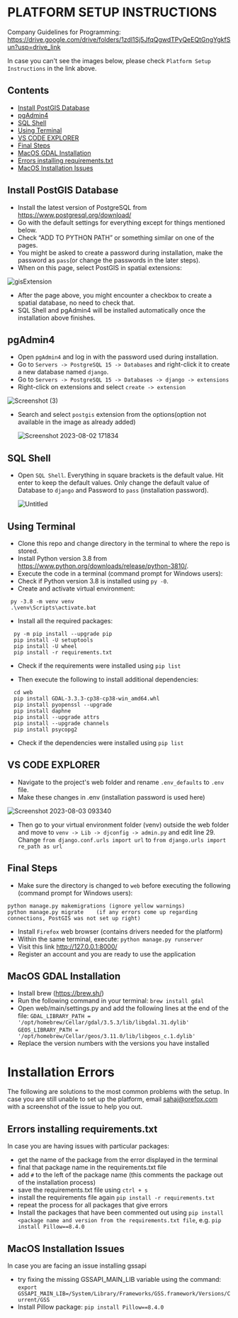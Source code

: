 # PLATFORM SETUP INSTRUCTIONS
Company Guidelines for Programming: https://drive.google.com/drive/folders/1zdl1Sj5JfqQgwdTPyQeEQtGngYgkfSun?usp=drive_link


In case you can't see the images below, please check `Platform Setup Instructions` in the link above.

## Contents

* [Install PostGIS Database](#install-postgis-database)
* [pgAdmin4](#pgAdmin4)
* [SQL Shell](#sql-shell)
* [Using Terminal](#using-terminal)
* [VS CODE EXPLORER](#vs-code-explorer)
* [Final Steps](#final-steps)
* [MacOS GDAL Installation](#macos-gdal-installation)
* [Errors installing requirements.txt](#errors-installing-requirements.txt)
* [MacOS Installation Issues](#macos-installation-issues)

## Install PostGIS Database
- Install the latest version of PostgreSQL from https://www.postgresql.org/download/
- Go with the default settings for everything except for things mentioned below.
- Check “ADD TO PYTHON PATH” or something similar on one of the pages.
- You might be asked to create a password during installation, make the password as `pass`(or change the passwords in the later steps).
- When on this page, select PostGIS in spatial extensions:

![gisExtension](https://i.imgur.com/wnGnOgX.jpg)

- After the page above, you might encounter a checkbox to create a spatial database, no need to check that.
- SQL Shell and pgAdmin4 will be installed automatically once the installation above finishes.

## pgAdmin4
- Open `pgAdmin4` and log in with the password used during installation.
- Go to `Servers -> PostgreSQL 15 -> Databases` and right-click it to create a new database named `django`.
- Go to `Servers -> PostgreSQL 15 -> Databases -> django -> extensions`
- Right-click on extensions and select `create -> extension`
 
 ![Screenshot (3)](https://i.imgur.com/0x3FU3j.png)

- Search and select `postgis` extension from the options(option not available in the image as already added)
  
  ![Screenshot 2023-08-02 171834](https://i.imgur.com/pfio3Oh.png)

## SQL Shell
- Open `SQL Shell`. Everything in square brackets is the default value. Hit enter to keep the default values. Only change the default value of Database to `django` and Password to `pass` (installation password).

  ![Untitled](https://i.imgur.com/4sxaVhE.png)

## Using Terminal

- Clone this repo and change directory in the terminal to where the repo is stored. 
- Install Python version 3.8 from https://www.python.org/downloads/release/python-3810/.
- Execute the code in a terminal (command prompt for Windows users):
- Check if Python version 3.8 is installed using `py -0`.
- Create and activate virtual environment:
 ```shell
  py -3.8 -m venv venv
  .\venv\Scripts\activate.bat
```
- Install all the required packages:
```shell
  py -m pip install --upgrade pip
  pip install -U setuptools
  pip install -U wheel
  pip install -r requirements.txt
```
- Check if the requirements were installed using `pip list`

- Then execute the following to install additional dependencies:
``` shell
  cd web
  pip install GDAL-3.3.3-cp38-cp38-win_amd64.whl
  pip install pyopenssl --upgrade
  pip install daphne
  pip install --upgrade attrs
  pip install --upgrade channels
  pip install psycopg2 
```
- Check if the dependencies were installed using `pip list`

## VS CODE EXPLORER
- Navigate to the project's web folder and rename `.env_defaults` to `.env` file.
- Make these changes in .env (installation password is used here)
  
![Screenshot 2023-08-03 093340](https://i.imgur.com/ONJ02fT.png)

- Then go to your virtual environment folder (venv) outside the web folder and move to `venv -> Lib -> djconfig -> admin.py` and edit line 29.
  	Change
                  `from django.conf.urls import url`
        to
                  `from django.urls import re_path as url`


## Final Steps
- Make sure the directory is changed to `web` before executing the following (command prompt for Windows users):
```
python manage.py makemigrations	(ignore yellow warnings)
python manage.py migrate	(if any errors come up regarding connections, PostGIS was not set up right)
```
- Install `Firefox` web browser		(contains drivers needed for the platform)
- Within the same terminal, execute: `python manage.py runserver`
- Visit this link http://127.0.0.1:8000/
- Register an account and you are ready to use the application

## MacOS GDAL Installation
- Install brew (https://brew.sh/)
- Run the following command in your terminal: `brew install gdal`
- Open web/main/settings.py and add the following lines at the end of the file:
	`GDAL_LIBRARY_PATH = '/opt/homebrew/Cellar/gdal/3.5.3/lib/libgdal.31.dylib'`
	`GEOS_LIBRARY_PATH = '/opt/homebrew/Cellar/geos/3.11.0/lib/libgeos_c.1.dylib'`
- Replace the version numbers with the versions you have installed

# Installation Errors
The following are solutions to the most common problems with the setup.
In case you are still unable to set up the platform, email sahaj@orefox.com with a screenshot of the issue to help you out.

## Errors installing requirements.txt
In case you are having issues with particular packages:
- get the name of the package from the error displayed in the terminal
- final that package name in the requirements.txt file
- add `#` to the left of the package name (this comments the package out of the installation process)
- save the requirements.txt file using `ctrl + s`
- install the requirements file again `pip install -r requirements.txt`
- repeat the process for all packages that give errors
- Install the packages that have been commented out using `pip install <package name and version from the requirements.txt file`, e.g. `pip install Pillow==8.4.0`

## MacOS Installation Issues
In case you are facing an issue installing gssapi
- try fixing the missing GSSAPI_MAIN_LIB variable using the command: `export GSSAPI_MAIN_LIB=/System/Library/Frameworks/GSS.framework/Versions/Current/GSS`
- Install Pillow package: `pip install Pillow==8.4.0`
